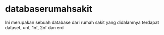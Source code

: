 # databaserumahsakit
Ini merupakan sebuah database dari rumah sakit yang didalamnya terdapat dataset, unf, 1nf, 2nf dan erd
